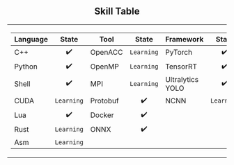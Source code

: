 ## <div align="center">Skill Table </div> 
<div align="center">
<table>
  <tr>
    <td>
      <div>
        
| Language  | State       | Tool       | State       | Framework           | State       |
|-----------|:-----------:|------------|:-----------:|---------------------|:-----------:|
| C++       | ✔️            | OpenACC      |```Learning```          | PyTorch             | ✔️          |
| Python    | ✔️            | OpenMP    | ```Learning```| TensorRT            | ✔️ |
| Shell     | ✔️            |MPI    | ```Learning```    | Ultralytics YOLO    | ✔️ |
| CUDA      | ```Learning```   |Protobuf     | ✔️          |NCNN                 | ```Learning```         |
| Lua       | ✔️             | Docker    | ✔️   |                 |          |
| Rust      | ```Learning```   | ONNX        | ✔️            |                   |           |
|Asm        |```Learning```


 </div> 
    </td>
    <td>
    <img src="https://github-readme-stats.vercel.app/api/top-langs/?username=akira4O4&layout=donut-vertical&theme=vue-dark" align="center" />
   </td>
  </tr>
</table>
 </div> 


